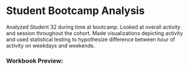 # Student Bootcamp Analysis
Analyzed Student 32 during time at bootcamp. Looked at overall activity and session throughout the cohort. Made visualizations depicting activity and used statistical testing to hypothesize difference between hour of activity on weekdays and weekends. 

### Workbook Preview: <br>
